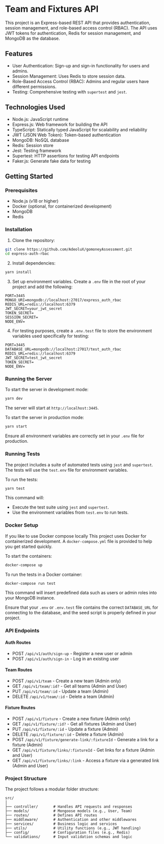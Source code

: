 # Team and Fixtures API

This project is an Express-based REST API that provides authentication, session management, and role-based access control (RBAC). The API uses JWT tokens for authentication, Redis for session management, and MongoDB as the database.

## Features

- User Authentication: Sign-up and sign-in functionality for users and admins.
- Session Management: Uses Redis to store session data.
- Role-Based Access Control (RBAC): Admins and regular users have different permissions.
- Testing: Comprehensive testing with `supertest` and `jest`.

## Technologies Used

- Node.js: JavaScript runtime
- Express.js: Web framework for building the API
- TypeScript: Statically typed JavaScript for scalability and reliability
- JWT (JSON Web Token): Token-based authentication
- MongoDB: NoSQL database
- Redis: Session store
- Jest: Testing framework
- Supertest: HTTP assertions for testing API endpoints
- Faker.js: Generate fake data for testing

## Getting Started

### Prerequisites

- Node.js (v18 or higher)
- Docker (optional, for containerized development)
- MongoDB
- Redis

### Installation

1. Clone the repository:

```bash
git clone https://github.com/AdeoluX/gomoneyAssessment.git
cd express-auth-rbac
```

2. Install dependencies:

```bash
yarn install
```

3. Set up environment variables. Create a `.env` file in the root of your project and add the following:

```env
PORT=3445
MONGO_URI=mongodb://localhost:27017/express_auth_rbac
REDIS_URL=redis://localhost:6379
JWT_SECRET=your_jwt_secret
TOKEN_SECRET=
SESSION_SECRET=
NODE_ENV=
```

4. For testing purposes, create a `.env.test` file to store the environment variables used specifically for testing:

```env
PORT=3445
DATABASE_URL=mongodb://localhost:27017/test_auth_rbac
REDIS_URL=redis://localhost:6379
JWT_SECRET=test_jwt_secret
TOKEN_SECRET=
NODE_ENV=
```

### Running the Server

To start the server in development mode:

```bash
yarn dev
```

The server will start at `http://localhost:3445`.

To start the server in production mode:

```bash
yarn start
```

Ensure all environment variables are correctly set in your `.env` file for production.

### Running Tests

The project includes a suite of automated tests using `jest` and `supertest`. The tests will use the `test.env` file for environment variables.

To run the tests:

```bash
yarn test
```

This command will:

- Execute the test suite using `jest` and `supertest`.
- Use the environment variables from `test.env` to run tests.

### Docker Setup

If you like to use Docker compose locally This project uses Docker for containerized development. A `docker-compose.yml` file is provided to help you get started quickly.

To start the containers:

```bash
docker-compose up
```

To run the tests in a Docker container:

```bash
docker-compose run test
```

This command will insert predefined data such as users or admin roles into your MongoDB instance.

Ensure that your `.env` or `.env.test` file contains the correct `DATABASE_URL` for connecting to the database, and the seed script is properly defined in your project.

### API Endpoints

#### Auth Routes

- POST `/api/v1/auth/sign-up` - Register a new user or admin
- POST `/api/v1/auth/sign-in` - Log in an existing user

#### Team Routes

- POST `/api/v1/team` - Create a new team (Admin only)
- GET `/api/v1/team/:id?` - Get all teams (Admin and User)
- PUT `/api/v1/team/:id` - Update a team (Admin)
- DELETE `/api/v1/team/:id` - Delete a team (Admin)

#### Fixture Routes

- POST `/api/v1/fixture` - Create a new fixture (Admin only)
- GET `/api/v1/fixture/:id?` - Get all fixtures (Admin and User)
- PUT `/api/v1/fixture/:id` - Update a fixture (Admin)
- DELETE `/api/v1/fixture/:id` - Delete a fixture (Admin)
- POST `/api/v1/fixture/generate-link/:fixtureId` - Generate a link for a fixture (Admin)
- GET `/api/v1/fixture/links/:fixtureId` - Get links for a fixture (Admin and User)
- GET `/api/v1/fixture/links/:link` - Access a fixture via a generated link (Admin and User)

### Project Structure

The project follows a modular folder structure:

```
src/
│
├── controller/       # Handles API requests and responses
├── models/           # Mongoose models (e.g., User, Team)
├── routes/           # Defines API routes
├── middleware/       # Authentication and other middlewares
├── services/         # Business logic and services
├── utils/            # Utility functions (e.g., JWT handling)
├── config/           # Configuration files (e.g., Redis)
└── validations/      # Input validation schemas and logic
```
